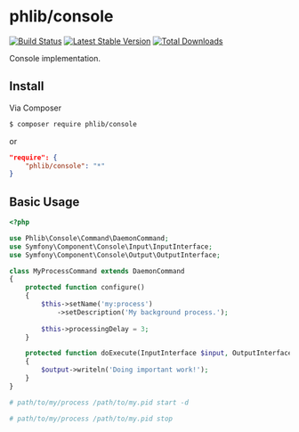 # phlib/console

[![Build Status](https://img.shields.io/travis/phlib/console/master.svg)](https://travis-ci.org/phlib/console)
[![Latest Stable Version](https://img.shields.io/packagist/v/phlib/console.svg)](https://packagist.org/packages/phlib/console)
[![Total Downloads](https://img.shields.io/packagist/dt/phlib/console.svg)](https://packagist.org/packages/phlib/console)

Console implementation.

## Install

Via Composer

``` bash
$ composer require phlib/console
```
or
``` JSON
"require": {
    "phlib/console": "*"
}
```

## Basic Usage

```php
<?php

use Phlib\Console\Command\DaemonCommand;
use Symfony\Component\Console\Input\InputInterface;
use Symfony\Component\Console\Output\OutputInterface;

class MyProcessCommand extends DaemonCommand
{
    protected function configure()
    {
        $this->setName('my:process')
            ->setDescription('My background process.');
            
        $this->processingDelay = 3;
    }

    protected function doExecute(InputInterface $input, OutputInterface $output)
    {
        $output->writeln('Doing important work!');
    }
}

```

```bash
# path/to/my/process /path/to/my.pid start -d
```

```bash
# path/to/my/process /path/to/my.pid stop
```
